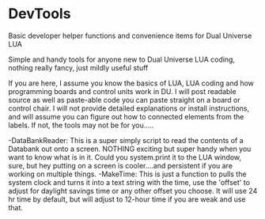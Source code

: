 # DevTools
Basic developer helper functions and convenience items for Dual Universe LUA 

Simple and handy tools for anyone new to Dual Universe LUA coding, nothing really fancy, just mildly useful stuff

If you are here, I assume you know the basics of LUA, LUA coding and how programming boards and control units work in DU. I will post readable source as well as paste-able code you can paste straight on a board or control chair. I will not provide detailed explanations or install instructions, and will assume you can figure out how to connected elements from the labels. If not, the tools may not be for you.....

-DataBankReader: This is a super simply script to read the contents of a Databank out onto a screen. NOTHING exciting but super handy when you want to know what is in it. Could you system.print it to the LUA window, sure, but hey putting on a screen is cooler....and persistent if you are working on multiple things.
-MakeTime: This is just a function to pulls the system clock and turns it into a text string with the time, use the 'offset' to adjust for daylight savings time or any other offset you choose. It will use 24 hr time by default, but will adjust to 12-hour time if you are weak and use that.
